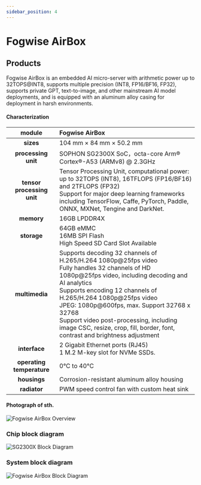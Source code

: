 ```yaml
---
sidebar_position: 4
---
```


# Fogwise AirBox

<Tabs queryString="target">

<TabItem value="Fogwise AirBox" label="Fogwise AirBox">

## Products

Fogwise AirBox is an embedded AI micro-server with arithmetic power up to 32TOPS@INT8, supports multiple precision (INT8, FP16/BF16, FP32), supports private GPT, text-to-image, and other mainstream AI model deployments, and is equipped with an aluminum alloy casing for deployment in harsh environments.

#### Characterization

|           module           | Fogwise AirBox                                                                                                                                                                                                                                                                                                                                                                                                |
| :------------------------: | :------------------------------------------------------------------------------------------------------------------------------------------------------------------------------------------------------------------------------------------------------------------------------------------------------------------------------------------------------------------------------------------------------------ |
|         **sizes**          | 104 mm × 84 mm × 50.2 mm                                                                                                                                                                                                                                                                                                                                                                                      |
|    **processing unit**     | SOPHON SG2300X SoC，octa-core Arm® Cortex®-A53 (ARMv8) @ 2.3GHz                                                                                                                                                                                                                                                                                                                                             |
| **tensor processing unit** | Tensor Processing Unit, computational power: up to 32TOPS (INT8), 16TFLOPS (FP16/BF16) and 2TFLOPS (FP32)<br/>Support for major deep learning frameworks including TensorFlow, Caffe, PyTorch, Paddle, ONNX, MXNet, Tengine and DarkNet.                                                                                                                                                                      |
|         **memory**         | 16GB LPDDR4X                                                                                                                                                                                                                                                                                                                                                                                                  |
|        **storage**         | 64GB eMMC<br/>16MB SPI Flash<br/>High Speed SD Card Slot Available                                                                                                                                                                                                                                                                                                                                            |
|       **multimedia**       | Supports decoding 32 channels of H.265/H.264 1080p@25fps video<br/>Fully handles 32 channels of HD 1080p@25fps video, including decoding and AI analytics<br/>Supports encoding 12 channels of H.265/H.264 1080p@25fps video <br/>JPEG: 1080p@600fps, max. Support 32768 x 32768<br/>Support video post-processing, including image CSC, resize, crop, fill, border, font, contrast and brightness adjustment |
|       **interface**        | 2 Gigabit Ethernet ports (RJ45)<br/>1 M.2 M-key slot for NVMe SSDs.                                                                                                                                                                                                                                                                                                                                           |
| **operating temperature**  | 0°C to 40°C                                                                                                                                                                                                                                                                                                                                                                                                   |
|        **housings**        | Corrosion-resistant aluminum alloy housing                                                                                                                                                                                                                                                                                                                                                                    |
|        **radiator**        | PWM speed control fan with custom heat sink                                                                                                                                                                                                                                                                                                                                                                   |

#### Photograph of sth.

![Fogwise AirBox Overview](/img/airbox/radxa_fogwise_airbox.webp)

### Chip block diagram

![SG2300X Block Diagram](/img/aicore-sg2300x/sg2300x-block-diagram.webp)

### System block diagram

![Fogwise AirBox Block Diagram](/img/airbox/airbox-block-diagram.webp)

</TabItem>

</Tabs>
